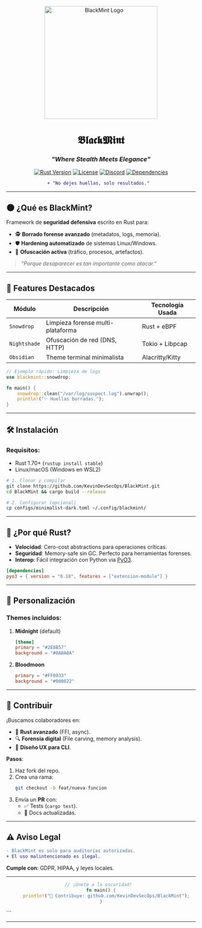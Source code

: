 
<div align="center">
  <img src="media/logo.svg" width="300" alt="BlackMint Logo">

  # 𝕭𝖑𝖆𝖈𝖐𝕸𝖎𝖓𝖙  
  ### *"Where Stealth Meets Elegance"*  

  [![Rust Version](https://img.shields.io/badge/Rust-1.70%2B-orange?logo=rust)](https://www.rust-lang.org/)
  [![License](https://img.shields.io/badge/License-MIT-black)](LICENSE)
  [![Discord](https://img.shields.io/badge/Join-Discord-7289DA?logo=discord)](https://discord.gg/your-invite)
  [![Dependencies](https://img.shields.io/badge/Dependencies-0-green)](Cargo.toml)  

  ```diff
  + "No dejes huellas, solo resultados."  
  ```
</div>

---

## 🌑 **¿Qué es BlackMint?**  
Framework de **seguridad defensiva** escrito en Rust para:  
- 🕵️ **Borrado forense avanzado** (metadatos, logs, memoria).  
- 🛡️ **Hardening automatizado** de sistemas Linux/Windows.  
- 🌌 **Ofuscación activa** (tráfico, procesos, artefactos).  

> *"Porque desaparecer es tan importante como atacar."*  

---

## 🚀 **Features Destacados**  
| Módulo          | Descripción                          | Tecnología Usada |  
|-----------------|--------------------------------------|------------------|  
| `Snowdrop`      | Limpieza forense multi-plataforma    | Rust + eBPF      |  
| `Nightshade`    | Ofuscación de red (DNS, HTTP)       | Tokio + Libpcap  |  
| `Obsidian`      | Theme terminal minimalista           | Alacritty/Kitty  |  

```rust
// Ejemplo rápido: Limpieza de logs
use blackmint::snowdrop;

fn main() {
    snowdrop::clean("/var/log/suspect.log").unwrap();
    println!("✨ Huellas borradas.");
}
```

---

## 🛠️ **Instalación**  
### Requisitos:  
- Rust 1.70+ (`rustup install stable`)  
- Linux/macOS (Windows en WSL2)  

```bash
# 1. Clonar y compilar
git clone https://github.com/KevinDevSecOps/BlackMint.git
cd BlackMint && cargo build --release

# 2. Configurar (opcional)
cp configs/minimalist-dark.toml ~/.config/blackmint/
```

---

## 🌟 **¿Por qué Rust?**  
- **Velocidad**: Cero-cost abstractions para operaciones críticas.  
- **Seguridad**: Memory-safe sin GC. Perfecto para herramientas forenses.  
- **Interop**: Fácil integración con Python via [PyO3](https://pyo3.rs/).  

```toml
[dependencies]
pyo3 = { version = "0.18", features = ["extension-module"] }
```

---

## 🎨 **Personalización**  
### Themes incluidos:  
1. **Midnight** (default)  
   ```toml
   [theme]
   primary = "#2E8B57"
   background = "#0A0A0A"
   ```  
2. **Bloodmoon**  
   ```toml
   primary = "#FF0033"
   background = "#000022"
   ```

---

## 🤝 **Contribuir**  
¡Buscamos colaboradores en:  
- 🦀 **Rust avanzado** (FFI, async).  
- 🔍 **Forensia digital** (File carving, memory analysis).  
- 🎨 **Diseño UX para CLI**.  

**Pasos**:  
1. Haz fork del repo.  
2. Crea una rama:  
   ```bash
   git checkout -b feat/nueva-funcion
   ```  
3. Envía un **PR** con:  
   - ✅ Tests (`cargo test`).  
   - 📖 Docs actualizadas.  

---

## ⚠️ **Aviso Legal**  
```diff
- BlackMint es solo para auditorías autorizadas. 
+ El uso malintencionado es ilegal.  
```
**Cumple con**: GDPR, HIPAA, y leyes locales.  

---

<div align="center">
  
  ```rust
  // ¡Únete a la oscuridad!  
  fn main() {
      println!("🚀 Contribuye: github.com/KevinDevSecOps/BlackMint");
  }
  ```
  
</div>
```

---
